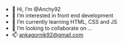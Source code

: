 - 👋 Hi, I’m @Anchy92
- 👀 I’m interested in front end development
- 🌱 I’m currently learning HTML, CSS and JS
- 💞️ I’m looking to collaborate on ...
- 📫 ankagornik92@gmail.com

